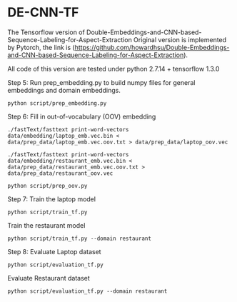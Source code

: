 # DE-CNN-TF
The Tensorflow version of Double-Embeddings-and-CNN-based-Sequence-Labeling-for-Aspect-Extraction
Original version is implemented by Pytorch, the link is (https://github.com/howardhsu/Double-Embeddings-and-CNN-based-Sequence-Labeling-for-Aspect-Extraction).

All code of this version are tested under python 2.7.14 + tensorflow 1.3.0

Step 5: Run prep_embedding.py to build numpy files for general embeddings and domain embeddings.
```
python script/prep_embedding.py
```

Step 6: Fill in out-of-vocabulary (OOV) embedding
```
./fastText/fasttext print-word-vectors data/embedding/laptop_emb.vec.bin < data/prep_data/laptop_emb.vec.oov.txt > data/prep_data/laptop_oov.vec

./fastText/fasttext print-word-vectors data/embedding/restaurant_emb.vec.bin < data/prep_data/restaurant_emb.vec.oov.txt > data/prep_data/restaurant_oov.vec

python script/prep_oov.py
```

Step 7: Train the laptop model
```
python script/train_tf.py
```
Train the restaurant model
```
python script/train_tf.py --domain restaurant
```

Step 8: Evaluate Laptop dataset
```
python script/evaluation_tf.py
```
Evaluate Restaurant dataset
```
python script/evaluation_tf.py --domain restaurant
```

